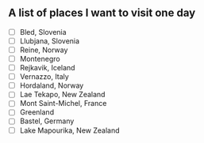 ## A list of places I want to visit one day

- [ ] Bled, Slovenia
- [ ] Llubjana, Slovenia
- [ ] Reine, Norway
- [ ] Montenegro
- [ ] Rejkavik, Iceland
- [ ] Vernazzo, Italy
- [ ] Hordaland, Norway
- [ ] Lae Tekapo, New Zealand
- [ ] Mont Saint-Michel, France
- [ ] Greenland
- [ ] Bastel, Germany
- [ ] Lake Mapourika, New Zealand
